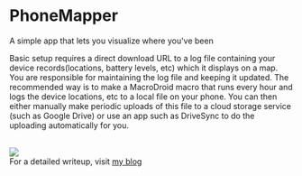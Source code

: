 # PhoneMapper
A simple app that lets you visualize where you've been
<br/>
<p>
Basic setup requires a direct download URL to a log file containing your device records(locations, battery levels, etc) which it displays on a map.
You are responsible for maintaining the log file and keeping it updated. The recommended way is to make a MacroDroid macro that runs every hour and logs the device locations, etc
to a local file on your phone. You can then either manually make periodic uploads of this file to a cloud storage service (such as Google Drive) or use an app such as DriveSync
to do the uploading automatically for you.
</p>
<br/>
<img src="https://1.bp.blogspot.com/-VKgEzDXtVd4/YCTq1KxADZI/AAAAAAAABqc/Db7Qi1EDwcs6g51iDZZ2tqUpc97gKfgRgCLcBGAsYHQ/s1366/PhoneMapper_scrnsht.png"/>
<br/>
For a detailed writeup, visit <a href="https://c0dew0rth.blogspot.com/2021/02/phonemapper.html">my blog</a>
